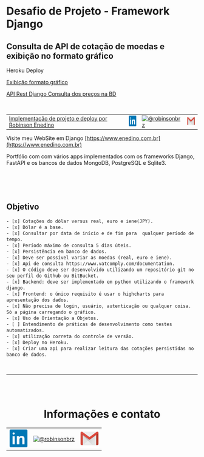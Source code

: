 # Desafio de Projeto - Framework Django 
## Consulta de API de cotação de moedas e exibição no formato gráfico

Heroku Deploy 

[Exibição formato gráfico](https://moedas-app.herokuapp.com/)


 [API Rest Django Consulta dos preços na BD](https://moedas-app.herokuapp.com/api/v1/precos/?inicio=2022-07-04&moeda=BRL)


<br>
  <div align="center">
    <table>
      </tr>
            <td>
                <a  href="https://www.linkedin.com/in/robinsonbrz/">
                Implementação de projeto e deploy por Robinson Enedino
            </td>
        <td>
            <a  href="https://www.linkedin.com/in/robinsonbrz/">
            <img src="https://raw.githubusercontent.com/robinsonbrz/robinsonbrz/main/static/img/linkedin.png" width="30" height="30">
        </td>
        <td>
            <a  href="https://www.linkedin.com/in/robinsonbrz/">
            <img  src="https://avatars.githubusercontent.com/u/18150643?s=96&amp;v=4" alt="@robinsonbrz" width="30" height="30">
        </td>
        <td>
            <a href="mailto:robinsonbrz@gmail.com">
            <img src="https://raw.githubusercontent.com/robinsonbrz/robinsonbrz/main/static/img/gmail.png" width="30" height="30" ></a>
        </td>
      </tr>
    </table>
  </div>

Visite meu WebSite em Django [https://www.enedino.com.br](https://www.enedino.com.br)

Portfólio com com vários apps implementados com os frameworks Django, FastAPI e os bancos de dados MongoDB, PostgreSQL e Sqlite3.

  <br><br><br>

## Objetivo
    - [x] Cotações do dólar versus real, euro e iene(JPY).
    - [x] Dólar é a base.
    - [x] Consultar por data de início e de fim para  qualquer período de tempo.
    - [x] Período máximo de consulta 5 dias úteis.
    - [x] Persistência em banco de dados.
    - [x] Deve ser possível variar as moedas (real, euro e iene).
    - [x] Api de consulta https://www.vatcomply.com/documentation.
    - [x] O código deve ser desenvolvido utilizando um repositório git no seu perfil do Github ou BitBucket.
    - [x] Backend: deve ser implementado em python utilizando o framework django.
    - [x] Frontend: o único requisito é usar o highcharts para apresentação dos dados.
    - [x] Não precisa de login, usuário, autenticação ou qualquer coisa. Só a página carregando o gráfico.
    - [x] Uso de Orientação a Objetos.
    - [ ] Entendimento de práticas de desenvolvimento como testes automatizados.
    - [x] utilização correta do controle de versão.
    - [x] Deploy no Heroku.
    - [x] Criar uma api para realizar leitura das cotações persistidas no banco de dados.







<br>

_______________________



<br>
<br>



<h1 align="center"> Informações e contato </h1> 
  <div align="center">
    <table>
        </tr>
            <td>
                <a  href="https://www.linkedin.com/in/robinsonbrz/">
                <img src="https://raw.githubusercontent.com/robinsonbrz/robinsonbrz/main/static/img/linkedin.png" width="50" height="50">
            </td>
            <td>
                <a  href="https://www.linkedin.com/in/robinsonbrz/">
                <img  src="https://avatars.githubusercontent.com/u/18150643?s=96&amp;v=4" alt="@robinsonbrz" width="30" height="30">
            </td>
            <td>
                <a href="https://www.enedino.com.br/contato">
                <img src="https://raw.githubusercontent.com/robinsonbrz/robinsonbrz/main/static/img/gmail.png" width="50" height="50">
            </td>
        </tr>
    </table> 
  </div>